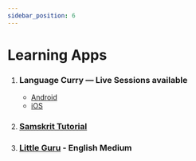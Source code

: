 ```yaml
---
sidebar_position: 6
---
```


# Learning Apps

1. ### Language Curry — Live Sessions available

    * [Android](https://play.google.com/store/apps/details?id=com.languagecurry)
    * [iOS](https://apps.apple.com/us/app/language-curry-speak-indian/id1411209756)

1. ### [Samskrit Tutorial](https://play.google.com/store/apps/details?id=com.samskrit.samskrittutorial)

1. ### [Little Guru](https://play.google.com/store/apps/details?id=com.swl.littleguru) - English Medium
